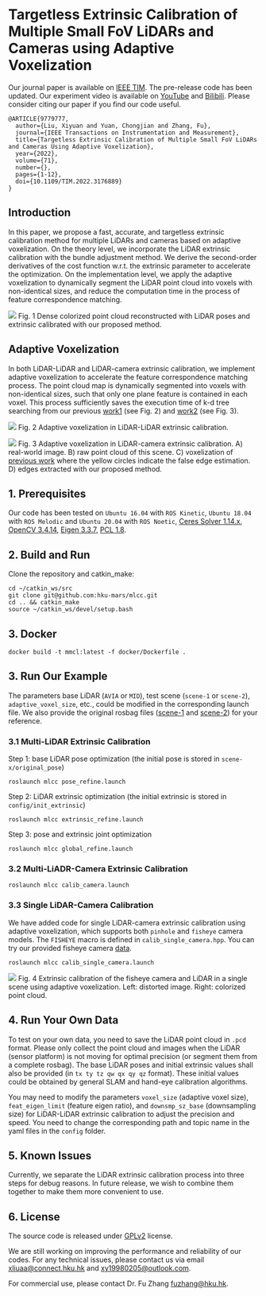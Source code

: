 # Targetless Extrinsic Calibration of Multiple Small FoV LiDARs and Cameras using Adaptive Voxelization

Our journal paper is available on [IEEE TIM](https://ieeexplore.ieee.org/document/9779777). The pre-release code has been updated. Our experiment video is available on [YouTube](https://youtu.be/PaiYgAXl9iY) and [Bilibili](https://www.bilibili.com/video/BV1p64y1h7ae?spm_id_from=333.999.0.0). Please consider citing our paper if you find our code useful.

```
@ARTICLE{9779777,
  author={Liu, Xiyuan and Yuan, Chongjian and Zhang, Fu},
  journal={IEEE Transactions on Instrumentation and Measurement},
  title={Targetless Extrinsic Calibration of Multiple Small FoV LiDARs and Cameras Using Adaptive Voxelization},
  year={2022},
  volume={71},
  number={},
  pages={1-12},
  doi={10.1109/TIM.2022.3176889}
}
```

<!-- [![](figure/cover.jpg)](https://ieeexplore.ieee.org/document/9779777) -->

<!-- ![](figure/cover.png) -->

## Introduction
In this paper, we propose a fast, accurate, and targetless extrinsic calibration method for multiple LiDARs and cameras based on adaptive voxelization. On the theory level, we incorporate the LiDAR extrinsic calibration with the bundle adjustment method. We derive the second-order derivatives of the cost function w.r.t. the extrinsic parameter to accelerate the optimization. On the implementation level, we apply the adaptive voxelization to dynamically segment the LiDAR point cloud into voxels with non-identical sizes, and reduce the computation time in the process of feature correspondence matching.

![](figure/dense_map.jpg)
Fig. 1 Dense colorized point cloud reconstructed with LiDAR poses and extrinsic calibrated with our proposed method.

## Adaptive Voxelization
In both LiDAR-LiDAR and LiDAR-camera extrinsic calibration, we implement adaptive voxelization to accelerate the feature correspondence matching process. The point cloud map is dynamically segmented into voxels with non-identical sizes, such that only one plane feature is contained in each voxel. This process sufficiently saves the execution time of k-d tree searching from our previous [work1](https://ieeexplore.ieee.org/document/9361153) (see Fig. 2) and [work2](https://ieeexplore.ieee.org/document/9495137?source=authoralert) (see Fig. 3).

![](figure/lidar_voxel.png)
Fig. 2 Adaptive voxelization in LiDAR-LiDAR extrinsic calibration.

![](figure/camera_voxel.png)
Fig. 3 Adaptive voxelization in LiDAR-camera extrinsic calibration. A) real-world image. B) raw point cloud of this scene. C) voxelization of [previous work](https://ieeexplore.ieee.org/document/9495137?source=authoralert) where the yellow circles indicate the false edge estimation. D) edges extracted with our proposed method.

## 1. Prerequisites
Our code has been tested on `Ubuntu 16.04` with `ROS Kinetic`, `Ubuntu 18.04` with `ROS Melodic` and `Ubuntu 20.04` with `ROS Noetic`, [Ceres Solver 1.14.x](https://github.com/ceres-solver/ceres-solver), [OpenCV 3.4.14](https://github.com/opencv/opencv), [Eigen 3.3.7](https://gitlab.com/libeigen/eigen), [PCL 1.8](https://github.com/PointCloudLibrary/pcl).

## 2. Build and Run
Clone the repository and catkin_make:

```
cd ~/catkin_ws/src
git clone git@github.com:hku-mars/mlcc.git
cd .. && catkin_make
source ~/catkin_ws/devel/setup.bash
```

## 3. Docker

```
docker build -t mmcl:latest -f docker/Dockerfile .
```

## 3. Run Our Example
The parameters base LiDAR (`AVIA` or `MID`), test scene (`scene-1` or `scene-2`), `adaptive_voxel_size`, etc., could be modified in the corresponding launch file. We also provide the original rosbag files ([scene-1](https://drive.google.com/file/d/1x6wGXzZHTZiM9oz7_c4DludH0Q7sgy0e/view?usp=sharing) and [scene-2](https://drive.google.com/file/d/1cwjf2Uei2vX2Uqcz5DJtDTPlRcl592sn/view?usp=sharing)) for your reference.
### 3.1 Multi-LiDAR Extrinsic Calibration
<!-- ![](figure/workflow.jpg) -->
Step 1: base LiDAR pose optimization (the initial pose is stored in `scene-x/original_pose`)
```
roslaunch mlcc pose_refine.launch
```

Step 2: LiDAR extrinsic optimization (the initial extrinsic is stored in `config/init_extrinsic`)
```
roslaunch mlcc extrinsic_refine.launch
```

Step 3: pose and extrinsic joint optimization
```
roslaunch mlcc global_refine.launch
```
### 3.2 Multi-LiADR-Camera Extrinsic Calibration
```
roslaunch mlcc calib_camera.launch
```

### 3.3 Single LiDAR-Camera Calibration
We have added code for single LiDAR-camera extrinsic calibration using adaptive voxelization, which supports both `pinhole` and `fisheye` camera models. The `FISHEYE` macro is defined in `calib_single_camera.hpp`. You can try our provided fisheye camera [data](https://drive.google.com/drive/folders/1fpk-eDX5nCi7UkkYKialHD-fgGdUGelk?usp=sharing).
```
roslaunch mlcc calib_single_camera.launch
```

![](figure/fisheye_cloud.jpg)
Fig. 4 Extrinsic calibration of the fisheye camera and LiDAR in a single scene using adaptive voxelization. Left: distorted image. Right: colorized point cloud.

## 4. Run Your Own Data
To test on your own data, you need to save the LiDAR point cloud in `.pcd` format. Please only collect the point cloud and images when the LiDAR (sensor platform) is not moving for optimal precision (or segment them from a complete rosbag). The base LiDAR poses and initial extrinsic values shall also be provided (in `tx ty tz qw qx qy qz` format). These initial values could be obtained by general SLAM and hand-eye calibration algorithms.

You may need to modify the parameters `voxel_size` (adaptive voxel size), `feat_eigen_limit` (feature eigen ratio), and `downsmp_sz_base` (downsampling size) for LiDAR-LiDAR extrinsic calibration to adjust the precision and speed. You need to change the corresponding path and topic name in the yaml files in the `config` folder.

## 5. Known Issues
Currently, we separate the LiDAR extrinsic calibration process into three steps for debug reasons. In future release, we wish to combine them together to make them more convenient to use.

## 6. License
The source code is released under [GPLv2](http://www.gnu.org/licenses/) license.

We are still working on improving the performance and reliability of our codes. For any technical issues, please contact us via email <xliuaa@connect.hku.hk> and <xy19980205@outlook.com>.

For commercial use, please contact Dr. Fu Zhang <fuzhang@hku.hk>.
